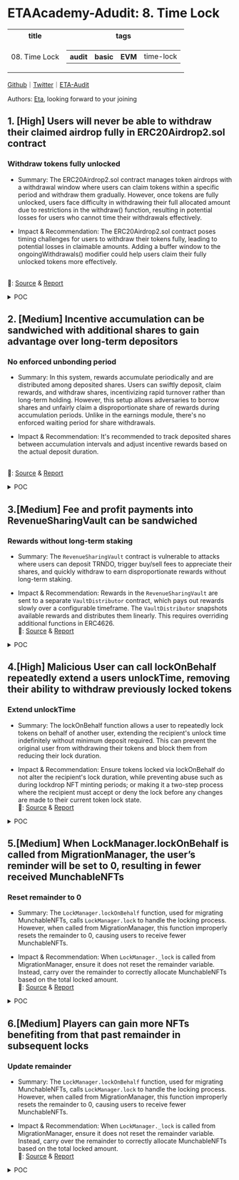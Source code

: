 # ETAAcademy-Adudit: 8. Time Lock

<table>
  <tr>
    <th>title</th>
    <th>tags</th>
  </tr>
  <tr>
    <td>08. Time Lock</td>
    <td>
      <table>
        <tr>
          <th>audit</th>
          <th>basic</th>
          <th>EVM</th>
          <td>time-lock</td>
        </tr>
      </table>
    </td>
  </tr>
</table>

[Github](https://github.com/ETAAcademy)｜[Twitter](https://twitter.com/ETAAcademy)｜[ETA-Audit](https://github.com/ETAAcademy/ETAAcademy-Audit)

Authors: [Eta](https://twitter.com/pwhattie), looking forward to your joining

## 1. [High] Users will never be able to withdraw their claimed airdrop fully in ERC20Airdrop2.sol contract

### Withdraw tokens fully unlocked

- Summary: The ERC20Airdrop2.sol contract manages token airdrops with a withdrawal window where users can claim tokens within a specific period and withdraw them gradually. However, once tokens are fully unlocked, users face difficulty in withdrawing their full allocated amount due to restrictions in the withdraw() function, resulting in potential losses for users who cannot time their withdrawals effectively.

- Impact & Recommendation: The ERC20Airdrop2.sol contract poses timing challenges for users to withdraw their tokens fully, leading to potential losses in claimable amounts. Adding a buffer window to the ongoingWithdrawals() modifier could help users claim their fully unlocked tokens more effectively.

<br> 🐬: [Source](https://code4rena.com/reports/2024-03-taiko#h-03-users-will-never-be-able-to-withdraw-their-claimed-airdrop-fully-in-erc20airdrop2sol-contract) & [Report](https://code4rena.com/reports/2024-03-taiko)

  <details><summary>POC</summary>
 
  ```solidity
    function testAirdropIssue() public {
        vm.warp(uint64(block.timestamp + 11));
        vm.prank(Alice, Alice);
        airdrop2.claim(Alice, 100, merkleProof);
        // Roll 5 days after
        vm.roll(block.number + 200);
        vm.warp(claimEnd + 5 days);
        airdrop2.withdraw(Alice);
        console.log("Alice balance:", token.balanceOf(Alice));
        // Roll 6 days after
        vm.roll(block.number + 200);
        vm.warp(claimEnd + 11 days);
        vm.expectRevert(ERC20Airdrop2.WITHDRAWALS_NOT_ONGOING.selector);
        airdrop2.withdraw(Alice);
    }
  ```
  </details>

## 2. [Medium] Incentive accumulation can be sandwiched with additional shares to gain advantage over long-term depositors

### No enforced unbonding period

- Summary: In this system, rewards accumulate periodically and are distributed among deposited shares. Users can swiftly deposit, claim rewards, and withdraw shares, incentivizing rapid turnover rather than long-term holding. However, this setup allows adversaries to borrow shares and unfairly claim a disproportionate share of rewards during accumulation periods. Unlike in the earnings module, there's no enforced waiting period for share withdrawals.

- Impact & Recommendation: It's recommended to track deposited shares between accumulation intervals and adjust incentive rewards based on the actual deposit duration.

<br> 🐬: [Source](https://code4rena.com/reports/2024-03-acala#m-02-incentive-accumulation-can-be-sandwiched-with-additional-shares-to-gain-advantage-over-long-term-depositors) & [Report](https://code4rena.com/reports/2024-03-acala)

  <details><summary>POC</summary>
 
  ```rust
    diff --git a/src/modules/incentives/src/tests.rs b/src/modules/incentives/src/tests.rs
    index 1370d5b..fa16a08 100644
    --- a/src/modules/incentives/src/tests.rs
    +++ b/src/modules/incentives/src/tests.rs
    @@ -1171,10 +1171,11 @@ fn transfer_reward_and_update_rewards_storage_atomically_when_accumulate_incenti
            assert_eq!(TokensModule::free_balance(AUSD, &VAULT::get()), 0);
    
            RewardsModule::add_share(&ALICE::get(), &PoolId::Loans(LDOT), 1);
    +		RewardsModule::add_share(&BOB::get(), &PoolId::Loans(LDOT), 1);
            assert_eq!(
                RewardsModule::pool_infos(PoolId::Loans(LDOT)),
                PoolInfo {
    -				total_shares: 1,
    +				total_shares: 2,
                    ..Default::default()
                }
            );
    @@ -1188,7 +1189,7 @@ fn transfer_reward_and_update_rewards_storage_atomically_when_accumulate_incenti
            assert_eq!(
                RewardsModule::pool_infos(PoolId::Loans(LDOT)),
                PoolInfo {
    -				total_shares: 1,
    +				total_shares: 2,
                    rewards: vec![(ACA, (30, 0)), (AUSD, (90, 0))].into_iter().collect()
                }
            );
    @@ -1202,7 +1203,7 @@ fn transfer_reward_and_update_rewards_storage_atomically_when_accumulate_incenti
            assert_eq!(
                RewardsModule::pool_infos(PoolId::Loans(LDOT)),
                PoolInfo {
    -				total_shares: 1,
    +				total_shares: 2,
                    rewards: vec![(ACA, (60, 0)), (AUSD, (90, 0))].into_iter().collect()
                }
            );
  ```
  </details>

## 3.[Medium] Fee and profit payments into RevenueSharingVault can be sandwiched

### Rewards without long-term staking

- Summary: The `RevenueSharingVault` contract is vulnerable to attacks where users can deposit TRNDO, trigger buy/sell fees to appreciate their shares, and quickly withdraw to earn disproportionate rewards without long-term staking.

- Impact & Recommendation: Rewards in the `RevenueSharingVault` are sent to a separate `VaultDistributor` contract, which pays out rewards slowly over a configurable timeframe. The `VaultDistributor` snapshots available rewards and distributes them linearly. This requires overriding additional functions in ERC4626.
  <br> 🐬: [Source](https://code4rena.com/reports/2024-06-tornadoblast-proleague#m-03-fee-and-profit-payments-into-revenueSharingVault-can-be-sandwiched) & [Report](https://code4rena.com/reports/2024-06-tornadoblast-proleague)

<details><summary>POC</summary>

```solidity
--- a/apps/contracts/src/tornadoToken/RevenueSharingVault.sol
+++ b/apps/contracts/src/tornadoToken/RevenueSharingVault.sol
@@ -7,12 +7,18 @@ import { ERC4626 } from "@openzeppelin/contracts/token/ERC20/extensions/ERC4626.
 import { TornadoBlastBotToken } from "./TornadoBlastBotToken.sol";
 import { BlastGasAndYield } from "../commons/BlastGasAndYield.sol";
+import {VaultDistributor} from "../VaultDistributor.sol";
+
 /// @dev send tornado blast tokens to this contract to redistribute them to stakers
 /// @dev treasury MUST stake a significant amount first to avoid future share/tokenAmount slippage
 contract RevenueSharingVault is ERC4626, BlastGasAndYield {
+    VaultDistributor vaultDistributor;
     constructor(
-        TornadoBlastBotToken tornadoBlastToken
-    ) ERC4626(tornadoBlastToken) ERC20("Staked Tornado Blast Token", "stTRNDO") {}
+        TornadoBlastBotToken tornadoBlastToken,
+        VaultDistributor _vaultDistributor
+    ) ERC4626(tornadoBlastToken) ERC20("Staked Tornado Blast Token", "stTRNDO") {
+        vaultDistributor = _vaultDistributor;
+    }
     function _update(address from, address to, uint256 value) internal override {
         // allow mint and burn, disallow transfers
@@ -21,4 +27,32 @@ contract RevenueSharingVault is ERC4626, BlastGasAndYield {
         }
         super._update(from, to, value);
     }
+
+    function setVaultDistributor(VaultDistributor _vaultDistributor) external onlyOwner {
+        vaultDistributor = _vaultDistributor;
+    }
+
+    function totalAssets() public view override returns (uint256) {
+        return _asset.balanceOf(address(this)) + vaultDistributor.pendingRewards();
+    }
+
+    function deposit(uint256 assets, address receiver) public override returns (uint256) {
+        vaultDistributor.processRewards();
+        super.deposit(assets, receiver);
+    }
+
+    function mint(uint256 shares, address receiver) public override returns (uint256) {
+        vaultDistributor.processRewards();
+        super.mint(shares, receiver);
+    }
+
+    function withdraw(uint256 assets, address receiver, address owner) public override returns (uint256) {
+        vaultDistributor.processRewards();
+        super.withdarw(assets, receiver, owner);
+    }
+
+    function redeem(uint256 shares, address receiver, address owner) public override returns (uint256) {
+        vaultDistributor.processRewards();
+        super.redeem(shares, receiver, owner);
+    }
 }

```

</details>

## 4.[High] Malicious User can call lockOnBehalf repeatedly extend a users unlockTime, removing their ability to withdraw previously locked tokens

### Extend unlockTime

- Summary: The lockOnBehalf function allows a user to repeatedly lock tokens on behalf of another user, extending the recipient's unlock time indefinitely without minimum deposit required. This can prevent the original user from withdrawing their tokens and block them from reducing their lock duration.

- Impact & Recommendation: Ensure tokens locked via lockOnBehalf do not alter the recipient's lock duration, while preventing abuse such as during lockdrop NFT minting periods; or making it a two-step process where the recipient must accept or deny the lock before any changes are made to their current token lock state.
  <br> 🐬: [Source](https://code4rena.com/reports/2024-05-munchables#h-01-malicious-user-can-call-lockonbehalf-repeatedly-extend-a-users-unlocktime-removing-their-ability-to-withdraw-previously-locked-tokens) & [Report](https://code4rena.com/reports/2024-05-munchables)

<details><summary>POC</summary>

```solidity
    address alice = makeAddr("alice");
    address bob = makeAddr("bob");
    function test_lockOnBehalfExtendsRecipientsUnlockTime() public {
        // Alice locks 10 ether in the protocol
        vm.deal(alice, 10 ether);
        vm.startPrank(alice);
        amp.register(MunchablesCommonLib.Realm.Everfrost, address(0));
        lm.lock{value: 10 ether}(address(0), 10 ether);
        vm.stopPrank();
        ILockManager.LockedTokenWithMetadata[] memory locked = lm.getLocked(address(alice));
        uint256 firstUnlockTime = locked[0].lockedToken.unlockTime;
        console.log("Unlock Time Start:", firstUnlockTime);
        // Some time passes
        vm.warp(block.timestamp + 5 hours);
        // Bob makes a zero deposit "on behalf" of alice
        vm.startPrank(bob);
        lm.lockOnBehalf(address(0), 0, alice);
        ILockManager.LockedTokenWithMetadata[] memory lockedNow = lm.getLocked(address(alice));
        uint256 endUnlockTime = lockedNow[0].lockedToken.unlockTime;
        // Confirm Alice's unlock time has been pushed back by bobs deposit
        console.log("Unlock Time End  :", endUnlockTime);
        assert(endUnlockTime > firstUnlockTime);
    }

    function test_lockOnBehalfGriefSetLockDuration() public {
        // Alice plans to call LockManager::setLockDuration to lower her min lock time to 1 hour
        vm.startPrank(alice);
        amp.register(MunchablesCommonLib.Realm.Everfrost, address(0));
        vm.stopPrank();
        // However Bob makes a 1 wei dontation lockOnBehalf beforehand
        vm.startPrank(bob);
        vm.deal(bob, 1);
        lm.lockOnBehalf{value: 1}(address(0), 1, alice);
        vm.stopPrank();
        // Now Alice's setter fails because her new duration is shorter than the `lockdrop.minDuration` set during bob's lockOnBehalf
        vm.startPrank(alice);
        vm.expectRevert();
        lm.setLockDuration(1 hours);
    }

```

</details>

## 5.[Medium] When LockManager.lockOnBehalf is called from MigrationManager, the user’s reminder will be set to 0, resulting in fewer received MunchableNFTs

### Reset remainder to 0

- Summary: The `LockManager.lockOnBehalf` function, used for migrating MunchableNFTs, calls `LockManager.lock` to handle the locking process. However, when called from MigrationManager, this function improperly resets the remainder to 0, causing users to receive fewer MunchableNFTs.

- Impact & Recommendation: When `LockManager._lock` is called from MigrationManager, ensure it does not reset the remainder variable. Instead, carry over the remainder to correctly allocate MunchableNFTs based on the total locked amount.
  <br> 🐬: [Source](https://code4rena.com/reports/2024-05-munchables#m-02-when-lockmanagerlockonbehalf-is-called-from-migrationmanager-the-users-reminder-will-be-set-to-0-resulting-in-fewer-received-munchablenfts) & [Report](https://code4rena.com/reports/2024-05-munchables)

<details><summary>POC</summary>

```solidity
function _migrateNFTs(
    address _user,
    address _tokenLocked,
    uint256[] memory tokenIds
) internal {
    // ...
    uint256 quantity = (totalLockAmount * discountFactor) / 10e12;
    if (_tokenLocked == address(0)) {
        _lockManager.lockOnBehalf{value: quantity}(
            _tokenLocked,
            quantity,
            _user
        );
    } else if (_tokenLocked == address(WETH)) {
        WETH.approve(address(_lockManager), quantity);
        _lockManager.lockOnBehalf(_tokenLocked, quantity, _user);
    } else if (_tokenLocked == address(USDB)) {
        USDB.approve(address(_lockManager), quantity);
        _lockManager.lockOnBehalf(_tokenLocked, quantity, _user);
    }
    emit MigrationSucceeded(_user, migratedTokenIds, newTokenIds);
}

function _lock(
    address _tokenContract,
    uint256 _quantity,
    address _tokenOwner,
    address _lockRecipient
) private {
    // ...

    // add remainder from any previous lock
    uint256 quantity = _quantity + lockedToken.remainder;
@>  uint256 remainder;
    uint256 numberNFTs;
    uint32 _lockDuration = playerSettings[_lockRecipient].lockDuration;
    if (_lockDuration == 0) {
        _lockDuration = lockdrop.minLockDuration;
    }
    if (
        lockdrop.start <= uint32(block.timestamp) &&
        lockdrop.end >= uint32(block.timestamp)
    ) {
        if (
            _lockDuration < lockdrop.minLockDuration ||
            _lockDuration >
            uint32(configStorage.getUint(StorageKey.MaxLockDuration))
        ) revert InvalidLockDurationError();
@>      if (msg.sender != address(migrationManager)) {
            // calculate number of nfts
@>          remainder = quantity % configuredToken.nftCost;
            numberNFTs = (quantity - remainder) / configuredToken.nftCost;
            if (numberNFTs > type(uint16).max) revert TooManyNFTsError();
            // Tell nftOverlord that the player has new unopened Munchables
            nftOverlord.addReveal(_lockRecipient, uint16(numberNFTs));
        }
    }

    // ...
@>  lockedToken.remainder = remainder;
    lockedToken.quantity += _quantity;
    lockedToken.lastLockTime = uint32(block.timestamp);
    lockedToken.unlockTime = uint32(block.timestamp) + uint32(_lockDuration);
    // ...
}

```

</details>

## 6.[Medium] Players can gain more NFTs benefiting from that past remainder in subsequent locks

### Update remainder

- Summary: The `LockManager.lockOnBehalf` function, used for migrating MunchableNFTs, calls `LockManager.lock` to handle the locking process. However, when called from MigrationManager, this function improperly resets the remainder to 0, causing users to receive fewer MunchableNFTs.

- Impact & Recommendation: When `LockManager._lock` is called from MigrationManager, ensure it does not reset the remainder variable. Instead, carry over the remainder to correctly allocate MunchableNFTs based on the total locked amount.
  <br> 🐬: [Source](https://code4rena.com/reports/2024-05-munchables#m-03-players-can-gain-more-nfts-benefiting-from-that-past-remainder-in-subsequent-locks) & [Report](https://code4rena.com/reports/2024-05-munchables)

<details><summary>POC</summary>

```solidity
    uint256 quantity = _quantity + lockedToken.remainder;
    uint256 remainder;
    uint256 numberNFTs;
    uint32 _lockDuration = playerSettings[_lockRecipient].lockDuration;
    // SNIPPED
    if (
        lockdrop.start <= uint32(block.timestamp) &&
        lockdrop.end >= uint32(block.timestamp)
    ) {
        if (
            _lockDuration < lockdrop.minLockDuration ||
            _lockDuration >
            uint32(configStorage.getUint(StorageKey.MaxLockDuration))
        ) revert InvalidLockDurationError();
        if (msg.sender != address(migrationManager)) {
            // calculate number of nfts
-->         remainder = quantity % configuredToken.nftCost;
            numberNFTs = (quantity - remainder) / configuredToken.nftCost;
            if (numberNFTs > type(uint16).max) revert TooManyNFTsError();
            // Tell nftOverlord that the player has new unopened Munchables
            nftOverlord.addReveal(_lockRecipient, uint16(numberNFTs));
        }
    }
  // SNIPPED
->  lockedToken.remainder = remainder;
    lockedToken.quantity += _quantity;

    function unlock(
        address _tokenContract,
        uint256 _quantity
    ) external notPaused nonReentrant {
        LockedToken storage lockedToken = lockedTokens[msg.sender][
            _tokenContract
        ];
        if (lockedToken.quantity < _quantity)
            revert InsufficientLockAmountError();
        if (lockedToken.unlockTime > uint32(block.timestamp))
            revert TokenStillLockedError();
        // force harvest to make sure that they get the schnibbles that they are entitled to
        accountManager.forceHarvest(msg.sender);
        lockedToken.quantity -= _quantity;
        // send token
        if (_tokenContract == address(0)) {
            payable(msg.sender).transfer(_quantity);
        } else {
            IERC20 token = IERC20(_tokenContract);
            token.transfer(msg.sender, _quantity);
        }
        emit Unlocked(msg.sender, _tokenContract, _quantity);
    }

```

</details>
